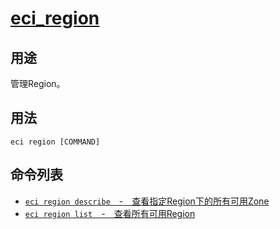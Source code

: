 # [eci_region](#eci_region)

## 用途
管理Region。

## 用法
```
eci region [COMMAND]
```

## 命令列表
- [`eci region describe`　-　查看指定Region下的所有可用Zone](eci_region_describe.md)
- [`eci region list`　-　查看所有可用Region](eci_region_list.md)
